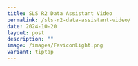 ```yaml
---
title: SLS R2 Data Assistant Video
permalink: /sls-r2-data-assistant-video/
date: 2024-10-20
layout: post
description: ""
image: /images/FaviconLight.png
variant: tiptap
---
```

